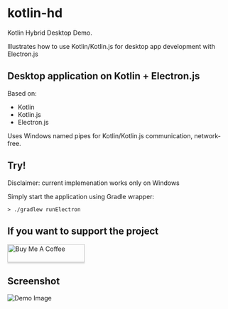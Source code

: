 # kotlin-hd

Kotlin Hybrid Desktop Demo.

Illustrates how to use Kotlin/Kotlin.js for desktop app development with Electron.js

## Desktop application on Kotlin + Electron.js

Based on:

- Kotlin
- Kotlin.js
- Electron.js

Uses Windows named pipes for Kotlin/Kotlin.js communication, network-free.

## Try!

Disclaimer: current implemenation works only on Windows

Simply start the application using Gradle wrapper:
```
> ./gradlew runElectron
```

## If you want to support the project

<a href="https://www.buymeacoffee.com/jreznot" target="_blank"><img src="https://www.buymeacoffee.com/assets/img/custom_images/orange_img.png" alt="Buy Me A Coffee" style="height: 41px !important;width: 174px !important;box-shadow: 0px 3px 2px 0px rgba(190, 190, 190, 0.5) !important;-webkit-box-shadow: 0px 3px 2px 0px rgba(190, 190, 190, 0.5) !important;" ></a>

## Screenshot

![Demo Image](/images/demo.png?raw=true "Application Window")
